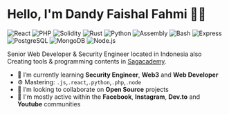 # Hello, I'm Dandy Faishal Fahmi 👋🏻

![React](https://img.shields.io/badge/React-Advanced-blue)
![PHP](https://img.shields.io/badge/PHP-Intermediate-lightblue)
![Solidity](https://img.shields.io/badge/Solidity-Expert-darkgrey)
![Rust](https://img.shields.io/badge/Rust-Advanced-brown)
![Python](https://img.shields.io/badge/Python-Security%20Tools-3776AB)
![Assembly](https://img.shields.io/badge/Assembly-Advanced-red)
![Bash](https://img.shields.io/badge/Bash-Scripting-lightgrey)
![Express](https://img.shields.io/badge/Express-Advanced-4EAA25)
![PostgreSQL](https://img.shields.io/badge/PostgreSQL-Intermediate-336791)
![MongoDB](https://img.shields.io/badge/MongoDB-Advanced-brightgreen)
![Node.js](https://img.shields.io/badge/Node.js-Advanced-green)

Senior Web Developer & Security Engineer located in Indonesia also Creating tools & programming contents in [Sagacademy](https://sagacademy.dandy.my.id/ "Sagacademy").

- 🌱 I’m currently learning **Security Engineer**, **Web3** and **Web Developer**
- ⚙️ Mastering: `.js`,`.react`,`.python`,`.php`,`.node`
- 👯 I’m looking to collaborate on **Open Source** projects
- 💬 I'm mostly active within the **Facebook**, **Instagram**, **Dev.to** and **Youtube** communities
